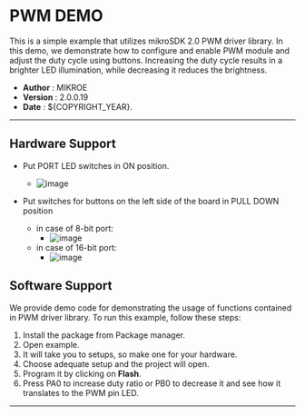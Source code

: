# PWM DEMO

This is a simple example that utilizes mikroSDK 2.0 PWM driver library. In this demo, we demonstrate how to configure and enable PWM module and adjust the duty cycle using buttons. Increasing the duty cycle results in a brighter LED illumination, while decreasing it reduces the brightness.

- **Author**      : MIKROE
- **Version**     : 2.0.0.19
- **Date**        : ${COPYRIGHT_YEAR}.

---

## Hardware Support

- Put PORT LED switches in ON position.
  - ![image](https://download.mikroe.com/images/mikrosdk/v2/demos/demopwm/demo_pwm_switches.png)

- Put switches for buttons on the left side of the board in PULL DOWN position
  - in case of 8-bit port:
    - ![image](https://download.mikroe.com/images/mikrosdk/v2/demos/demopwm/demo_pwm_8bit.png)
  - in case of 16-bit port:
    - ![image](https://download.mikroe.com/images/mikrosdk/v2/demos/demopwm/demo_pwm_16bit.png)

## Software Support

We provide demo code for demonstrating the usage of functions contained in PWM driver library. To run this example, follow these steps:

1. Install the package from Package manager.
2. Open example.
3. It will take you to setups, so make one for your hardware.
4. Choose adequate setup and the project will open.
5. Program it by clicking on **Flash**.
6. Press PA0 to increase duty ratio or PB0 to decrease it and see how it translates to the PWM pin LED.

---
